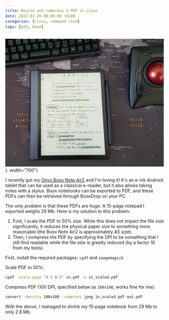 ```yaml
---
title: Resize and compress a PDF in Linux
date: 2022-02-26 00:00:00 +0100
categories: [Linux, command line]
tags: [pdf, boox]
---
```


![My Boox Note Air2](/assets/img/posts/boox_note_air2.jpg){: width="700"}

I recently got my [Onyx Boox Note Air2](https://shop.boox.com/products/noteair2) and I'm loving it! It's an e-ink Android tablet that can be used as a classical e-reader, but it also allows taking notes with a stylus. Boox notebooks can be exported to PDF, and these PDFs can then be retrieved through BooxDrop on your PC.

The only problem is that these PDFs are *huge*. A 15-page notepad I exported weighs 29 Mb. Here is my solution to this problem:
1. First, I scale the PDF to 50% size. While this does not impact the file size significantly, it reduces the physical paper size to something more reasonable (the Boox Note Air2 is approximately A5 size).
2. Then, I compress the PDF by specifying the DPI to be something that I still find readable while the file size is greatly reduced (by a factor 10 from my tests).

First, install the required packages: `cpdf` and `imagemagick`.

Scale PDF to 50%:

```bash
cpdf -scale-page "0.5 0.5" in.pdf -o in_scaled.pdf
```

Compress PDF (100 DPI, specified below as `100x100`, works fine for me):

```bash
convert -density 100x100 -compress jpeg in_scaled.pdf out.pdf
```

With the above, I managed to shrink my 15-page notebook from 29 Mb to only 2.8 Mb.